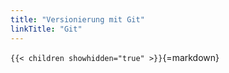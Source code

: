 ```yaml
---
title: "Versionierung mit Git"
linkTitle: "Git"
---
```



`{{< children showhidden="true" >}}`{=markdown}
